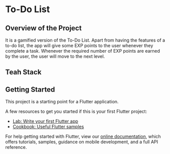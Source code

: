 # To-Do List

## Overview of the Project

It is a gamified version of the To-Do List. Apart from having the features of a to-do list, the app will give some EXP points to the user whenever they complete a task. Whenever the required number of EXP points are earned by the user, the user will move to the next level. 

## Teah Stack


## Getting Started

This project is a starting point for a Flutter application.

A few resources to get you started if this is your first Flutter project:

- [Lab: Write your first Flutter app](https://flutter.dev/docs/get-started/codelab)
- [Cookbook: Useful Flutter samples](https://flutter.dev/docs/cookbook)

For help getting started with Flutter, view our
[online documentation](https://flutter.dev/docs), which offers tutorials,
samples, guidance on mobile development, and a full API reference.
